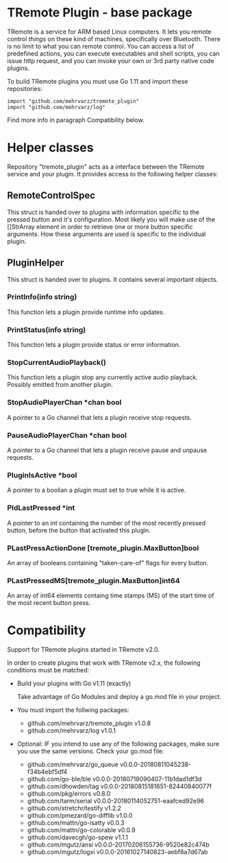 # TRemote Plugin - base package

TRemote is a service for ARM based Linux computers. It lets you remote control *things* on these kind of machines, specifically over Bluetooth. There is no limit to what you can remote control. You can access a list of predefined actions, you can execute executables and shell scripts, you can issue http request, and you can invoke your own or 3rd party native code plugins.

To build TRemote plugins you must use Go 1.11 and import these repositories:

```
import "github.com/mehrvarz/tremote_plugin"
import "github.com/mehrvarz/log"
```
Find more info in paragraph Compatibility below.


# Helper classes

Repository "tremote_plugin" acts as a interface between the TRemote service and your plugin. 
It provides access to the following helper classes:

## RemoteControlSpec

This struct is handed over to plugins with information specific to the pressed button and it's configuration. Most likely you will make use of the []StrArray element in order to retrieve one or more button specific arguments. How these arguments are used is specific to the individual plugin.

## PluginHelper

This struct is handed over to plugins. It contains several important objects. 

### PrintInfo(info string)

This function lets a plugin provide runtime info updates.

### PrintStatus(info string)

This function lets a plugin provide status or error information.

### StopCurrentAudioPlayback()

This function lets a plugin stop any currently active audio playback. Possibly emitted from another plugin.

### StopAudioPlayerChan *chan bool

A pointer to a Go channel that lets a plugin receive stop requests.

### PauseAudioPlayerChan *chan bool

A pointer to a Go channel that lets a plugin receive pause and unpause requests.

### PluginIsActive *bool

A pointer to a boolian a plugin must set to true while it is active.

### PIdLastPressed *int

A pointer to an int containing the number of the most recently pressed button, before the button that activated this plugin.

### PLastPressActionDone [tremote_plugin.MaxButton]bool

An array of booleans containing "taken-care-of" flags for every button.

### PLastPressedMS[tremote_plugin.MaxButton]int64

An array of int64 elements containg time stamps (MS) of the start time of the most recent button press.


# Compatibility

Support for TRemote plugins started in TRemote v2.0.

In order to create plugins that work with TRemote v2.x, the following conditions must be matched:

- Build your plugins with Go v1.11 (exactly)

  Take advantage of Go Modules and deploy a go.mod file in your project.

- You must import the follwing packages:

  - github.com/mehrvarz/tremote_plugin v1.0.8
  - github.com/mehrvarz/log v1.0.1

- Optional: IF you intend to use any of the following packages, make sure you use the same versions. Check your go.mod file:

  - github.com/mehrvarz/go_queue v0.0.0-20180811045238-f34b4ebf5df4
  - github.com/go-ble/ble v0.0.0-20180718090407-11b1dad1df3d
  - github.com/dhowden/tag v0.0.0-20180815181651-82440840077f
  - github.com/pkg/errors v0.8.0
  - github.com/tarm/serial v0.0.0-20180114052751-eaafced92e96
  - github.com/stretchr/testify v1.2.2
  - github.com/pmezard/go-difflib v1.0.0
  - github.com/mattn/go-isatty v0.0.3
  - github.com/mattn/go-colorable v0.0.9 
  - github.com/davecgh/go-spew v1.1.1
  - github.com/mgutz/ansi v0.0.0-20170206155736-9520e82c474b
  - github.com/mgutz/logxi v0.0.0-20161027140823-aebf8a7d67ab


